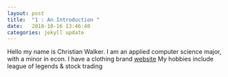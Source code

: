 ```yaml
---
layout: post
title:  "1 : An Introduction "
date:   2018-10-16 13:46:40
categories: jekyll update
---
```

Hello my name is Christian Walker.
I am an applied computer science major, with a minor in econ.
I have a clothing brand [website][website]
My hobbies include league of legends & stock trading

[website]: http://animatrapparel.com
